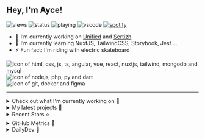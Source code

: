 ## Hey, I'm Ayce!
![views](https://komarev.com/ghpvc/?username=Ayce45)
![status](https://nocache.advaith.workers.dev?url=https://img.shields.io/endpoint?url=https://dev.discordprofiles.me/api/badge/status/538785123987095556?simple=true)
![playing](https://nocache.advaith.workers.dev?url=https://img.shields.io/endpoint?url=https://dev.discordprofiles.me/api/badge/playing/538785123987095556)
![vscode](https://nocache.advaith.workers.dev?url=https://img.shields.io/endpoint?url=https://dev.discordprofiles.me/api/badge/vscode/538785123987095556)
[![spotify](https://nocache.advaith.workers.dev?url=https://img.shields.io/endpoint?url=https://dev.discordprofiles.me/api/badge/spotify/538785123987095556)](https://dev.discordprofiles.me/openspotify/538785123987095556)

- 🔭 I’m currently working on <a href="https://link-u.nified.com/">Unified</a> and <a href="https://sertizh.fr/">Sertizh</a>
- 🌱 I’m currently learning NuxtJS, TailwindCSS, Storybook, Jest ...
- ⚡ Fun fact: I'm riding with electric skateboard

<div>
  <img src="https://skillicons.dev/icons?i=html,css,js,ts,angular,vue,react,nuxtjs,tailwind,mongodb,mysql" alt="Icon of html, css, js, ts, angular, vue, react, nuxtjs, tailwind, mongodb and mysql">
</div>
<div>
  <img src="https://skillicons.dev/icons?i=nodejs,php,py,dart" alt="Icon of nodejs, php, py and dart">
</div>
<div>
  <img src="https://skillicons.dev/icons?i=git,docker,figma" alt="Icon of git, docker and figma">
</div>

<hr>

<details>
  <summary>Check out what I'm currently working on 👷</summary>
  

- [Ayce45/decentralize-steam](https://github.com/Ayce45/decentralize-steam) - An Decentralize Steam App in Web3 (2 weeks ago)
- [Ayce45/gmail-pop3-auto-refresh](https://github.com/Ayce45/gmail-pop3-auto-refresh) - Chrome/Firefox extension to refresh unlimited POP3 email accounts of Gmail with a frequency of one minute for free. (1 month ago)
- [Ayce45/Ayce45.github.io](https://github.com/Ayce45/Ayce45.github.io) - My personal website (2 months ago)
- [Ayce45/.github](https://github.com/Ayce45/.github) - .github template (2 months ago)
- [Ayce45/bookmark-landing-page](https://github.com/Ayce45/bookmark-landing-page) - Landing page challenge (3 months ago)
</details>

<details>
  <summary>My latest projects 🌱</summary>
  

- [Ayce45/decentralize-steam](https://github.com/Ayce45/decentralize-steam) - An Decentralize Steam App in Web3
- [Ayce45/.github](https://github.com/Ayce45/.github) - .github template
- [Ayce45/bookmark-landing-page](https://github.com/Ayce45/bookmark-landing-page) - Landing page challenge
- [Ayce45/rock-paper-scissors](https://github.com/Ayce45/rock-paper-scissors) - Simple rock paper scissors in vuejs and tailwindcss
- [Ayce45/speed-module-stpbb](https://github.com/Ayce45/speed-module-stpbb) - Speed module for stpbb demo
</details>

<details>
  <summary>Recent Stars ⭐</summary>
  

- [annaig-lescop/commercial-meeting](https://github.com/annaig-lescop/commercial-meeting) - Commercial Meeting Programm (1 month ago)
- [sertizh/clubsystem](https://github.com/sertizh/clubsystem) - Club Management System ... (1 month ago)
- [mathieucollet/decentralized-steam](https://github.com/mathieucollet/decentralized-steam) -  (1 month ago)
- [ngneat/falso](https://github.com/ngneat/falso) - All the Fake Data for All Your Real Needs 🙂 (1 month ago)
- [tandpfun/skill-icons](https://github.com/tandpfun/skill-icons) - Showcase your skills on your Github readme or resumé with ease ✨ (1 month ago)
</details>

<details>
  <summary>GitHub Metrics 🌊</summary>
  
  <img align="center" src="/github-metrics.svg" alt="Metrics" width="400">
</details>

<details>
  <summary>DailyDev 📖</summary>
  
  <a href="https://app.daily.dev/Ayce"><img src="https://api.daily.dev/devcards/6f27abf04ef249b1a106e3ddb7e7cda4.png?r=tkh" width="400" alt="Evan JUGE's Dev Card"/></a>
</details>
